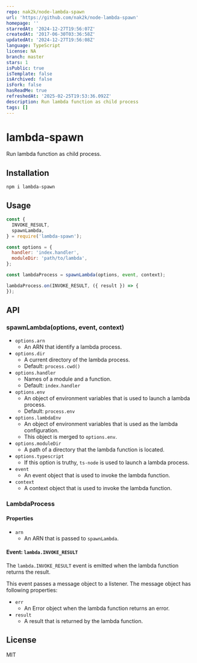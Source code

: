 ```yaml
---
repo: nak2k/node-lambda-spawn
url: 'https://github.com/nak2k/node-lambda-spawn'
homepage: ''
starredAt: '2024-12-27T19:56:07Z'
createdAt: '2017-06-30T03:36:58Z'
updatedAt: '2024-12-27T19:56:08Z'
language: TypeScript
license: NA
branch: master
stars: 1
isPublic: true
isTemplate: false
isArchived: false
isFork: false
hasReadMe: true
refreshedAt: '2025-02-25T19:53:36.092Z'
description: Run lambda function as child process
tags: []
---
```


# lambda-spawn

Run lambda function as child process.

## Installation

```
npm i lambda-spawn
```

## Usage

``` javascript
const {
  INVOKE_RESULT,
  spawnLambda,
} = require('lambda-spawn');

const options = {
  handler: 'index.handler',
  moduleDir: 'path/to/lambda',
};

const lambdaProcess = spawnLambda(options, event, context);

lambdaProcess.on(INVOKE_RESULT, ({ result }) => {
});
```

## API

### spawnLambda(options, event, context)

- `options.arn`
  - An ARN that identify a lambda process.
- `options.dir`
  - A current directory of the lambda process.
  - Default: `process.cwd()`
- `options.handler`
  - Names of a module and a function.
  - Default: `index.handler`
- `options.env`
  - An object of environment variables that is used to launch a lambda process.
  - Default: `process.env`
- `options.lambdaEnv`
  - An object of environment variables that is used as the lambda configuration.
  - This object is merged to `options.env`.
- `options.moduleDir`
  - A path of a directory that the lambda function is located.
- `options.typescript`
  - If this option is truthy, `ts-node` is used to launch a lambda process.
- `event`
  - An event object that is used to invoke the lambda function.
- `context`
  - A context object that is used to invoke the lambda function.

### LambdaProcess

#### Properties

- `arn`
  - An ARN that is passed to `spawnLambda`.

#### Event: `lambda.INVOKE_RESULT`

The `lambda.INVOKE_RESULT` event is emitted when the lambda function returns the result.

This event passes a message object to a listener. The message object has following properties:

- `err`
  - An Error object when the lambda function returns an error.
- `result`
  - A result that is returned by the lambda function.

## License

MIT
